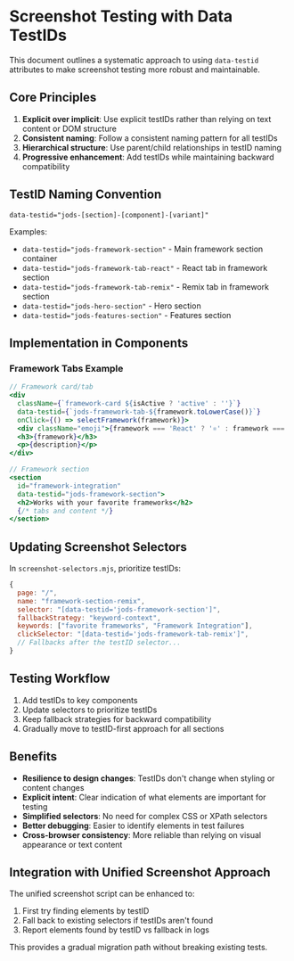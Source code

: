 # Screenshot Testing with Data TestIDs

This document outlines a systematic approach to using `data-testid` attributes to make screenshot testing more robust and maintainable.

## Core Principles

1. **Explicit over implicit**: Use explicit testIDs rather than relying on text content or DOM structure
2. **Consistent naming**: Follow a consistent naming pattern for all testIDs
3. **Hierarchical structure**: Use parent/child relationships in testID naming
4. **Progressive enhancement**: Add testIDs while maintaining backward compatibility

## TestID Naming Convention

```
data-testid="jods-[section]-[component]-[variant]"
```

Examples:

- `data-testid="jods-framework-section"` - Main framework section container
- `data-testid="jods-framework-tab-react"` - React tab in framework section
- `data-testid="jods-framework-tab-remix"` - Remix tab in framework section
- `data-testid="jods-hero-section"` - Hero section
- `data-testid="jods-features-section"` - Features section

## Implementation in Components

### Framework Tabs Example

```jsx
// Framework card/tab
<div
  className={`framework-card ${isActive ? 'active' : ''}`}
  data-testid={`jods-framework-tab-${framework.toLowerCase()}`}
  onClick={() => selectFramework(framework)}>
  <div className="emoji">{framework === 'React' ? '⚛️' : framework === 'Remix' ? '💿' : ''}</div>
  <h3>{framework}</h3>
  <p>{description}</p>
</div>

// Framework section
<section
  id="framework-integration"
  data-testid="jods-framework-section">
  <h2>Works with your favorite frameworks</h2>
  {/* tabs and content */}
</section>
```

## Updating Screenshot Selectors

In `screenshot-selectors.mjs`, prioritize testIDs:

```js
{
  page: "/",
  name: "framework-section-remix",
  selector: "[data-testid='jods-framework-section']",
  fallbackStrategy: "keyword-context",
  keywords: ["favorite frameworks", "Framework Integration"],
  clickSelector: "[data-testid='jods-framework-tab-remix']",
  // Fallbacks after the testID selector...
}
```

## Testing Workflow

1. Add testIDs to key components
2. Update selectors to prioritize testIDs
3. Keep fallback strategies for backward compatibility
4. Gradually move to testID-first approach for all sections

## Benefits

- **Resilience to design changes**: TestIDs don't change when styling or content changes
- **Explicit intent**: Clear indication of what elements are important for testing
- **Simplified selectors**: No need for complex CSS or XPath selectors
- **Better debugging**: Easier to identify elements in test failures
- **Cross-browser consistency**: More reliable than relying on visual appearance or text content

## Integration with Unified Screenshot Approach

The unified screenshot script can be enhanced to:

1. First try finding elements by testID
2. Fall back to existing selectors if testIDs aren't found
3. Report elements found by testID vs fallback in logs

This provides a gradual migration path without breaking existing tests.
